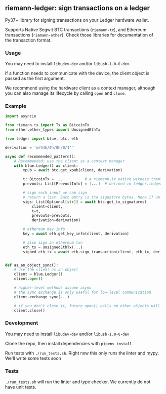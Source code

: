 ## riemann-ledger: sign transactions on a ledger

Py37+ library for signing transactions on your Ledger hardware wallet.

Supports Native Segwit BTC transactions (`riemann-tx`), and Ethereum
transactions (`riemann-ether`). Check those libraries for documentation of the
transaction format.

### Usage

You may need to install `libudev-dev` and/or `libusb-1.0-0-dev`.

If a function needs to communicate with the device, the client object is passed
as the first argument.

We recommend using the hardware client as a context manager, although you can
also manage its lifecycle by calling `open` and `close`.


### Example

```python
import asyncio

from riemann.tx import Tx as BitcoinTx
from ether.ether_types import UnsignedEthTx

from ledger import blue, btc, eth

derivation = 'm/44h/0h/0h/0/1'''

async def recommended_pattern():
    # Recommended: use the client as a context manager
    with blue.Ledger() as client:
        xpub = await btc.get_xpub(client, derivation)

        t: BitcoinTx = ...          # a riemann-tx native witness transaction
        prevouts: List[PrevoutInfo] = [...]  # defined in ledger.ledger_types

        # sign each input we can sign
        # return a list. Each entry is the signature bytes. None if un-signable
        sigs: List[Optional[str]] = await btc.get_tx_signatures(
            client=client,
            t=t,
            prevouts=prevouts,
            derivation=derivation)

        # ethereum key info
        key = await eth.get_key_info(client, derivation)

        # also sign an ethereum txn
        eth_tx = UnsignedEthTx(...)
        signed_eth_tx = await eth.sign_transaction(client, eth_tx, derivation)


def as_an_object_sync():        
    # use the client as an object
    client = blue.Ledger()
    client.open()

    # higher-level methods assume async
    # the sync exchange is only useful for low-level communication 
    client.exchange_sync(...)

    # if you don't close it, future open() calls on other objects will error
    client.close()

```

### Development

You may need to install `libudev-dev` and/or `libusb-1.0-0-dev`

Clone the repo, then install dependencies with `pipenv install`

Run tests with `./run_tests.sh`. Right now this only runs the linter and mypy.
We'll write some tests soon


### Tests

`./run_tests.sh` will run the linter and type checker. We currently do not have
unit tests.
